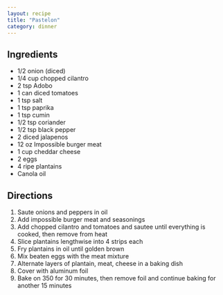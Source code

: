 ```yaml
---
layout: recipe
title: "Pastelon"
category: dinner
---
```


## Ingredients

- 1/2 onion (diced)
- 1/4 cup chopped cilantro
- 2 tsp Adobo
- 1 can diced tomatoes
- 1 tsp salt
- 1 tsp paprika
- 1 tsp cumin
- 1/2 tsp coriander
- 1/2 tsp black pepper
- 2 diced jalapenos
- 12 oz Impossible burger meat
- 1 cup cheddar cheese
- 2 eggs
- 4 ripe plantains
- Canola oil


## Directions
1. Saute onions and peppers in oil
2. Add impossible burger meat and seasonings
3. Add chopped cilantro and tomatoes and sautee until everything is cooked, then remove from heat
4. Slice plantains lengthwise into 4 strips each
5. Fry plantains in oil until golden brown
6. Mix beaten eggs with the meat mixture
7. Alternate layers of plantain, meat, cheese in a baking dish
8. Cover with aluminum foil
9. Bake on 350 for 30 minutes, then remove foil and continue baking for another 15 minutes